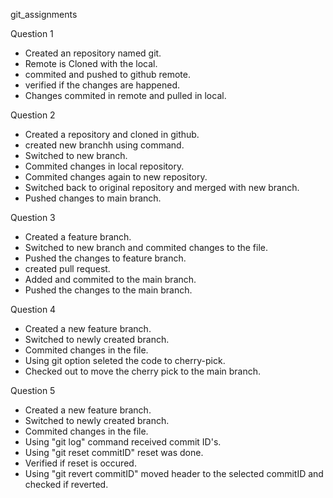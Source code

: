 git_assignments

Question 1
  - Created an repository named git.
  - Remote is Cloned with the local.
  - commited  and pushed to github remote.
  - verified if the changes are happened.
  - Changes commited in remote and pulled in local.
  
Question 2

  - Created a repository and cloned in github.
  - created new branchh using command.
  - Switched to new branch.
  - Commited changes in local repository.
  - Commited changes again to new repository.
  - Switched back to original repository and merged with new branch.
  - Pushed changes to main branch.
  
Question 3

  - Created a feature branch.
  - Switched to new branch and commited changes to the file.
  - Pushed the changes to feature branch.
  - created pull request.
  - Added and commited to the main branch.
  - Pushed the changes to the main branch.
  
Question 4

  - Created a new feature branch.
  - Switched to newly created branch.
  - Commited changes in the file.
  - Using git option seleted the code to cherry-pick.
  - Checked out to move the cherry pick to the main branch.
  
Question 5

  - Created a new feature branch.
  - Switched to newly created branch.
  - Commited changes in the file.
  - Using "git log" command received commit ID's.
  - Using "git reset commitID" reset was done.
  - Verified if reset is occured.
  - Using "git revert commitID" moved header to the selected commitID and checked if reverted.
